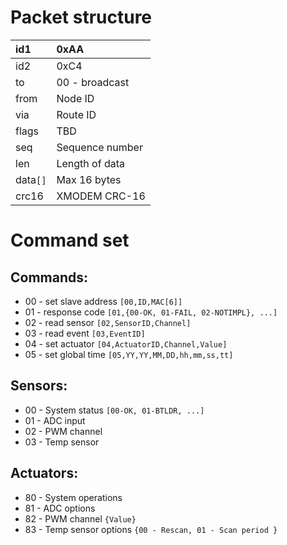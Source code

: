 # Packet structure #

| id1 | 0xAA |
|:----|:-----|
| id2 | 0xC4 |
| to | 00 - broadcast |
| from | Node ID |
| via | Route ID |
| flags | TBD |
| seq | Sequence number |
| len | Length of data |
| data`[]` | Max 16 bytes |
| crc16 | XMODEM CRC-16 |

# Command set #

## Commands: ##
  * 00 - set slave address `[00,ID,MAC[6]]`
  * 01 - response code `[01,{00-OK, 01-FAIL, 02-NOTIMPL}, ...]`
  * 02 - read sensor `[02,SensorID,Channel]`
  * 03 - read event `[03,EventID]`
  * 04 - set actuator `[04,ActuatorID,Channel,Value]`
  * 05 - set global time `[05,YY,YY,MM,DD,hh,mm,ss,tt]`

## Sensors: ##
  * 00 - System status `[00-OK, 01-BTLDR, ...]`
  * 01 - ADC input
  * 02 - PWM channel
  * 03 - Temp sensor

## Actuators: ##
  * 80 - System operations
  * 81 - ADC options
  * 82 - PWM channel `{Value}`
  * 83 - Temp sensor options `{00 - Rescan, 01 - Scan period }`